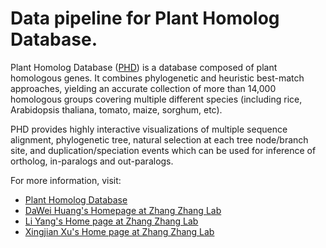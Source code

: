 Data pipeline for Plant Homolog Database.
==========

Plant Homolog Database ([PHD](http://homolog.ic4r.org)) is a database composed of plant homologous genes. It combines phylogenetic and heuristic best-match approaches, yielding an accurate collection of more than 14,000 homologous groups covering multiple different species (including rice, Arabidopsis thaliana, tomato, maize, sorghum, etc).

PHD provides highly interactive visualizations of multiple sequence alignment, phylogenetic tree, natural selection at each tree node/branch site, and duplication/speciation events which can be used for inference of ortholog, in-paralogs and out-paralogs.

For more information, visit:
- [Plant Homolog Database](http://homolog.ic4r.org)
- [DaWei Huang's Homepage at Zhang Zhang Lab](http://cbb.big.ac.cn/Dawei_Huang)
- [Li Yang's Home page at Zhang Zhang Lab](http://cbb.big.ac.cn/Li_Yang)
- [Xingjian Xu's Home page at Zhang Zhang Lab](http://cbb.big.ac.cn/Xingjian_Xu)
